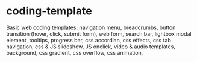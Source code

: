 # coding-template
Basic web coding templates; navigation menu, breadcrumbs, button transition (hover, click, submit form), web form, search bar, lightbox modal element, tooltips, progress bar, css accordian, css effects, css tab navigation, css &amp; JS slideshow, JS onclick, video &amp; audio templates, background, css gradient, css overflow, css animation,

